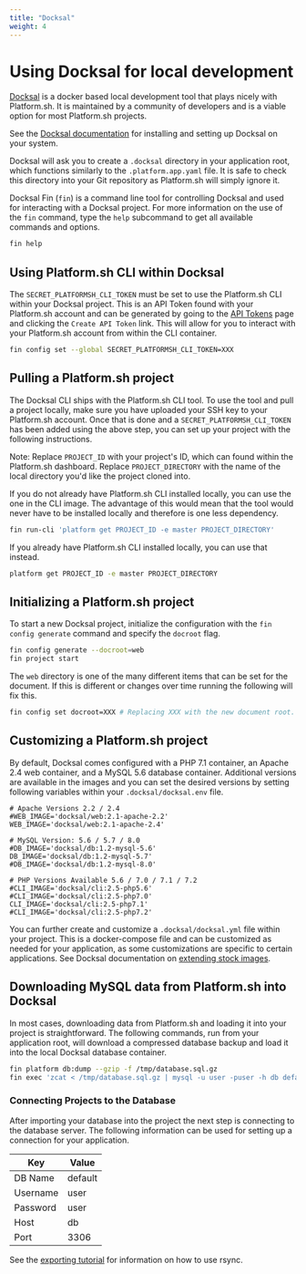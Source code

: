 ```yaml
---
title: "Docksal"
weight: 4
---
```


# Using Docksal for local development

[Docksal](https://docksal.io) is a docker based local development tool that plays nicely with Platform.sh. It is maintained by a community of developers and is a viable option for most Platform.sh projects.

See the [Docksal documentation](https://docs.docksal.io/) for installing and setting up Docksal on your system.

Docksal will ask you to create a `.docksal` directory in your application root, which functions similarly to the `.platform.app.yaml` file. It is safe to check this directory into your Git repository as Platform.sh will simply ignore it.

Docksal Fin (`fin`) is a command line tool for controlling Docksal and used for interacting with a Docksal project. For more information on the use of the `fin` command, type the `help` subcommand to get all available commands and options.

```bash
fin help
```

## Using Platform.sh CLI within Docksal

The `SECRET_PLATFORMSH_CLI_TOKEN` must be set to use the Platform.sh CLI within your Docksal project. This is an API Token found with your Platform.sh account and can be generated by going to the [API Tokens](https://accounts.platform.sh/user/api-tokens) page and clicking the `Create API Token` link. This will allow for you to interact with your Platform.sh account from within the CLI container.

```bash
fin config set --global SECRET_PLATFORMSH_CLI_TOKEN=XXX
```

## Pulling a Platform.sh project

The Docksal CLI ships with the Platform.sh CLI tool. To use the tool and pull a project locally, make sure you have uploaded your SSH key to your Platform.sh account. Once that is done and a `SECRET_PLATFORMSH_CLI_TOKEN` has been added using the above step, you can set up your project with the following instructions.

Note: Replace `PROJECT_ID` with your project's ID, which can found within the Platform.sh dashboard. Replace `PROJECT_DIRECTORY` with the name of the local directory you'd like the project cloned into.

If you do not already have Platform.sh CLI installed locally, you can use the one in the CLI image. The advantage of this would mean that the tool would never have to be installed locally and therefore is one less dependency.

```bash
fin run-cli 'platform get PROJECT_ID -e master PROJECT_DIRECTORY'
```

If you already have Platform.sh CLI installed locally, you can use that instead.

```bash
platform get PROJECT_ID -e master PROJECT_DIRECTORY
```

## Initializing a Platform.sh project

To start a new Docksal project, initialize the configuration with the `fin config generate` command and specify the `docroot` flag.

```bash
fin config generate --docroot=web
fin project start
```

The `web` directory is one of the many different items that can be set for the document. If this is different or changes over time running the following will fix this.

```bash
fin config set docroot=XXX # Replacing XXX with the new document root.
```

## Customizing a Platform.sh project

By default, Docksal comes configured with a PHP 7.1 container, an Apache 2.4 web container, and a MySQL 5.6 database container. Additional versions are available in the images and you can set the desired versions by setting following variables within your `.docksal/docksal.env` file.

```
# Apache Versions 2.2 / 2.4
#WEB_IMAGE='docksal/web:2.1-apache-2.2'
WEB_IMAGE='docksal/web:2.1-apache-2.4'

# MySQL Version: 5.6 / 5.7 / 8.0
#DB_IMAGE='docksal/db:1.2-mysql-5.6'
DB_IMAGE='docksal/db:1.2-mysql-5.7'
#DB_IMAGE='docksal/db:1.2-mysql-8.0'

# PHP Versions Available 5.6 / 7.0 / 7.1 / 7.2
#CLI_IMAGE='docksal/cli:2.5-php5.6'
#CLI_IMAGE='docksal/cli:2.5-php7.0'
CLI_IMAGE='docksal/cli:2.5-php7.1'
#CLI_IMAGE='docksal/cli:2.5-php7.2'
```

You can further create and customize a `.docksal/docksal.yml` file within your project. This is a docker-compose file and can be customized as needed for your application, as some customizations are specific to certain applications. See Docksal documentation on [extending stock images](https://docs.docksal.io/stack/extend-images).

## Downloading MySQL data from Platform.sh into Docksal

In most cases, downloading data from Platform.sh and loading it into your project is straightforward. The following commands, run from your application root, will download a compressed database backup and load it into the local Docksal database container.

```bash
fin platform db:dump --gzip -f /tmp/database.sql.gz
fin exec 'zcat < /tmp/database.sql.gz | mysql -u user -puser -h db default'
```

### Connecting Projects to the Database

After importing your database into the project the next step is connecting to the database server. The following information can be used for setting up a connection for your application.

Key | Value
----|-----
DB Name | default
Username | user
Password | user
Host | db
Port | 3306

See the [exporting tutorial](/tutorials/exporting.md) for information on how to use rsync.
